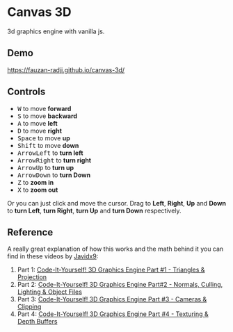 # Canvas 3D

3d graphics engine with vanilla js.

## Demo

https://fauzan-radji.github.io/canvas-3d/

## Controls

- <kbd>W</kbd> to move **forward**
- <kbd>S</kbd> to move **backward**
- <kbd>A</kbd> to move **left**
- <kbd>D</kbd> to move **right**
- <kbd>Space</kbd> to move **up**
- <kbd>Shift</kbd> to move **down**
- <kbd>ArrowLeft</kbd> to **turn left**
- <kbd>ArrowRight</kbd> to **turn right**
- <kbd>ArrowUp</kbd> to **turn up**
- <kbd>ArrowDown</kbd> to **turn Down**
- <kbd>Z</kbd> to **zoom in**
- <kbd>X</kbd> to **zoom out**

Or you can just click and move the cursor. Drag to **Left**, **Right**, **Up** and **Down** to **turn Left**, **turn Right**, **turn Up** and **turn Down** respectively.

## Reference

A really great explanation of how this works and the math behind it you can find in these videos by [Javidx9](https://github.com/OneLoneCoder):

1. Part 1: [Code-It-Yourself! 3D Graphics Engine Part #1 - Triangles & Projection](https://youtu.be/ih20l3pJoeU)
2. Part 2: [Code-It-Yourself! 3D Graphics Engine Part#2 - Normals, Culling, Lighting & Object Files](https://youtu.be/XgMWc6LumG4)
3. Part 3: [Code-It-Yourself! 3D Graphics Engine Part #3 - Cameras & Clipping](https://youtu.be/HXSuNxpCzdM)
4. Part 4: [Code-It-Yourself! 3D Graphics Engine Part #4 - Texturing & Depth Buffers](https://youtu.be/nBzCS-Y0FcY)
